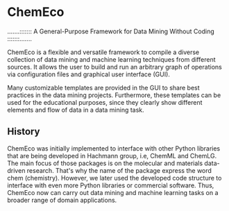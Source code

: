# ChemEco
.......::::::: A General-Purpose Framework for Data Mining Without Coding :::::::.......

ChemEco is a flexible and versatile framework to compile a diverse collection of data mining and machine learning techniques from different sources.
It allows the user to build and run an arbitrary graph of operations via configuration files and graphical user interface (GUI).

Many customizable templates are provided in the GUI to share best practices in the data mining projects. Furthermore, these templates can be used for the
educational purposes, since they clearly show different elements and flow of data in a data mining task.

## History
ChemEco was initially implemented to interface with other Python libraries that are being developed in Hachmann group, i.e, ChemML and ChemLG.
The main focus of those packages is on the molecular and materials data-driven research. That's why the name of the package express the word chem (chemistry).
However, we later used the developed code structure to interface with even more Python libraries or commercial software.
Thus, ChemEco now can carry out data mining and machine learning tasks on a broader range of domain applications.
